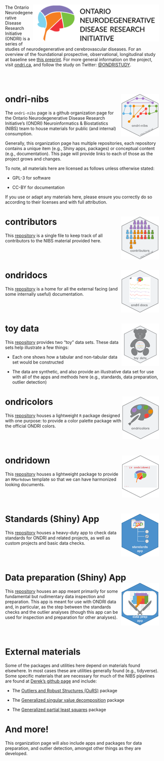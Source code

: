 
# <img src='etc/ONDRIlogo.png' align="right" height="120"/>

The Ontario Neurodegenerative Disease Research Initiative (ONDRI) is a
series of studies of neurodegenerative and cerebrovascular diseases. For
an overview of the foundational prospective, observational, longitudinal
study at baseline see [this
preprint](https://www.medrxiv.org/content/10.1101/2020.07.30.20165456v1.full).
For more general information on the project, visit
[ondri.ca](https://ondri.ca/), and follow the study on Twitter:
[@ONDRISTUDY](https://twitter.com/ONDRISTUDY/).

<br><br>

# ondri-nibs <img src='etc/ondrinibs_hex.png' align="right" height="139"/>

The `ondri-nibs` page is a github organization page for the Ontario
Neurodegenerative Disease Research Initiative’s (ONDRI) Neuroinformatics
& Biostatistics (NIBS) team to house materials for public (and internal)
consumption.

Generally, this organization page has multiple repositories, each
repository contains a unique item (e.g., Shiny apps, packages) or
conceptual content (e.g., documentation). This page will provide links
to each of those as the project grows and changes.

To note, all materials here are licensed as follows unless otherwise
stated:

  - GPL-3 for software

  - CC-BY for documentation

If you use or adapt any materials here, please ensure you correctly do
so according to their licenses and with full attribution.

# contributors <img src='etc/contributors_hex.png' align="right" height="139"/>

This [repository](https://github.com/ondri-nibs/contributors) is a
single file to keep track of all contributors to the NIBS material
provided here.

<br><br>

# ondridocs <img src='etc/ondridocs.png' align="right" height="139"/>

This [repository](https://github.com/ondri-nibs/documentation) is a home
for all the external facing (and some internally useful) documentation.

<br><br>

# toy data <img src='etc/toy_data_hex.png' align="right" height="139"/>

This [repository](https://github.com/ondri-nibs/toy_data) provides two
“toy” data sets. These data sets help illustrate a few things:

  - Each one shows how a tabular and non-tabular data set would be
    constructed

  - The data are synthetic, and also provide an illustrative data set
    for use with all of the apps and methods here (e.g., standards, data
    preparation, outlier detection)

# ondricolors <img src='etc/ondricolors.png' align="right" height="139"/>

This [repository](https://github.com/ondri-nibs/ondricolors) houses a
lightweight `R` package designed with one purpose: to provide a color
palette package with the official ONDRI colors.

<br><br>

# ondridown <img src='etc/ondridown_hex.png' align="right" height="139"/>

This [repository](https://github.com/ondri-nibs/ondridown) houses a
lightweight package to provide an `RMarkdown` template so that we can
have harmonized looking documents.

<br><br>

# Standards (Shiny) App <img src='etc/standards_app_hex.png' align="right" height="139"/>

This [repository](https://github.com/ondri-nibs/standards_app) houses a
heavy-duty app to check data standards for ONDRI and related projects,
as well as custom projects and basic data checks.

<br><br>

# Data preparation (Shiny) App <img src='etc/dataprep_app_logo.png' align="right" height="139"/>

This [repository](https://github.com/ondri-nibs/dataprep_app) houses an
app meant primarily for some fundamental but rudimentary data inspection
and preparation. This app is meant for use with ONDRI data and, in
particular, as the step between the standards checks and the outlier
analyses (though this app can be used for inspection and preparation for
other analyses).

<br><br>

# External materials

Some of the packages and utilities here depend on materials found
elsewhere. In most cases these are utilities generally found (e.g.,
tidyverse). Some specific materials that are necessary for much of the
NIBS pipelines are found at [Derek’s github
page](https://github.com/derekbeaton/) and include:

  - The [Outliers and Robust Structures
    (OuRS)](https://github.com/derekbeaton/OuRS) package

  - The [Generalized singular value
    decomposition](https://github.com/derekbeaton/GSVD) package

  - The [Generalized partial least
    squares](https://github.com/derekbeaton/GPLS) package

# And more\!

This organization page will also include apps and packages for data
preparation, and outlier detection, amongst other things as they are
developed.
